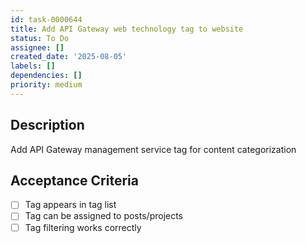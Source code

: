 ```yaml
---
id: task-0000644
title: Add API Gateway web technology tag to website
status: To Do
assignee: []
created_date: '2025-08-05'
labels: []
dependencies: []
priority: medium
---
```


## Description

Add API Gateway management service tag for content categorization

## Acceptance Criteria

- [ ] Tag appears in tag list
- [ ] Tag can be assigned to posts/projects
- [ ] Tag filtering works correctly
